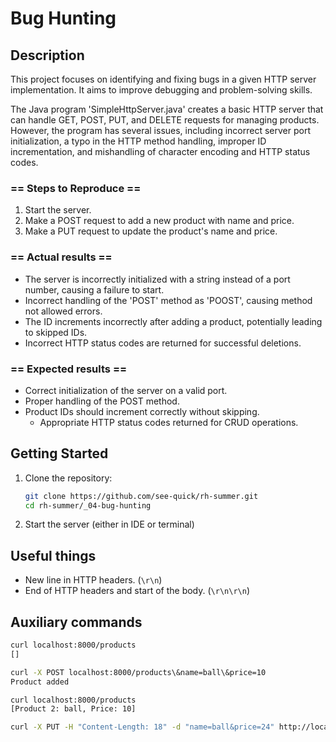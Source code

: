 # Bug Hunting

## Description
This project focuses on identifying and fixing bugs in a given HTTP server implementation. It aims to improve debugging and problem-solving skills.

The Java program 'SimpleHttpServer.java' creates a basic HTTP server that can handle GET, POST, PUT, and DELETE requests for managing products. However, the program has several issues, including incorrect server port initialization, a typo in the HTTP method handling, improper ID incrementation, and mishandling of character encoding and HTTP status codes.

### == Steps to Reproduce ==

 1. Start the server.
 2. Make a POST request to add a new product with name and price.
 3. Make a PUT request to update the product's name and price.

### == Actual results ==

 - The server is incorrectly initialized with a string instead of a port number, causing a failure to start.
 - Incorrect handling of the 'POST' method as 'POOST', causing method not allowed errors.
 - The ID increments incorrectly after adding a product, potentially leading to skipped IDs.
 - Incorrect HTTP status codes are returned for successful deletions.

### == Expected results ==

 - Correct initialization of the server on a valid port.
 - Proper handling of the POST method.
 - Product IDs should increment correctly without skipping.
    - Appropriate HTTP status codes returned for CRUD operations.

## Getting Started
1. Clone the repository:
   ```bash
   git clone https://github.com/see-quick/rh-summer.git
   cd rh-summer/_04-bug-hunting
2. Start the server (either in IDE or terminal)

## Useful things

- New line in HTTP headers. (`\r\n`)
- End of HTTP headers and start of the body. (``\r\n\r\n``)

## Auxiliary commands

```bash
curl localhost:8000/products
[]
```

```bash
curl -X POST localhost:8000/products\&name=ball\&price=10
Product added
```

```bash
curl localhost:8000/products
[Product 2: ball, Price: 10]
```

```bash
curl -X PUT -H "Content-Length: 18" -d "name=ball&price=24" http://localhost:8000/products/1
```